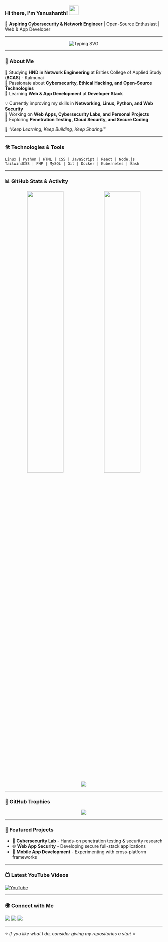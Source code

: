 ### Hi there, I'm Yanushanth! <img src="https://media.giphy.com/media/hvRJCLFzcasrR4ia7z/giphy.gif" width="30px">  

🚀 **Aspiring Cybersecurity & Network Engineer** | Open-Source Enthusiast | Web & App Developer  

---

<p align="center">
  <img src="https://readme-typing-svg.herokuapp.com?font=Fira+Code&weight=500&size=22&duration=4000&pause=1000&color=000000&background=FFFFFF00&center=true&vCenter=true&width=700&lines=Cybersecurity+%7C+Networking;Linux+%7C+Python+%7C+Cloud+Security;Web+%26+App+Development+Enthusiast;Passionate+about+Open-Source+and+Ethical+Hacking" alt="Typing SVG" />
</p>

---

### 🏫 About Me

🔹 Studying **HND in Network Engineering** at Brities College of Applied Study (**BCAS**) - Kalmunai  
🔹 Passionate about **Cybersecurity, Ethical Hacking, and Open-Source Technologies**  
🔹 Learning **Web & App Development** at **Developer Stack**  

💡 Currently improving my skills in **Networking, Linux, Python, and Web Security**  
🔧 Working on **Web Apps, Cybersecurity Labs, and Personal Projects**  
📌 Exploring **Penetration Testing, Cloud Security, and Secure Coding**  

🌱 *"Keep Learning, Keep Building, Keep Sharing!"*  

---

### 🛠️ Technologies & Tools

```
Linux | Python | HTML | CSS | JavaScript | React | Node.js 
TailwindCSS | PHP | MySQL | Git | Docker | Kubernetes | Bash
```

---

### 📊 GitHub Stats & Activity

<p align="center">
  <img width="48%" src="https://github-readme-stats.vercel.app/api?username=Yanushanth-Rv&show_icons=true&theme=graywhite" />
  <img width="48%" src="https://github-readme-streak-stats.herokuapp.com/?user=Yanushanth-Rv&theme=graywhite" />
</p>

<p align="center">
  <img src="https://github-readme-activity-graph.vercel.app/graph?username=Yanushanth-Rv&theme=github-light" />
</p>

---

### 🎯 GitHub Trophies

<p align="center">
  <img src="https://github-profile-trophy.vercel.app/?username=Yanushanth-Rv&theme=gruvbox&no-frame=true&margin-w=15" />
</p>

---

### 📌 Featured Projects

- 🔐 **Cybersecurity Lab** - Hands-on penetration testing & security research
- 🌐 **Web App Security** - Developing secure full-stack applications
- 📱 **Mobile App Development** - Experimenting with cross-platform frameworks

---

### 📺 Latest YouTube Videos

<!-- YouTube Cards -->
[![YouTube](https://github-readme-youtube-stats.vercel.app/api/video?channel=UC-YOUR-CHANNEL-ID&layout=compact&theme=light)](https://www.youtube.com/channel/UC-YOUR-CHANNEL-ID)

---

### 🌍 Connect with Me

<p align="left">
  <a href="https://www.linkedin.com/in/Yanushanth-Rv" target="_blank"><img src="https://img.shields.io/badge/LinkedIn-000000?style=for-the-badge&logo=linkedin&logoColor=white" /></a>
  <a href="https://twitter.com/Yanushanth-Rv" target="_blank"><img src="https://img.shields.io/badge/Twitter-000000?style=for-the-badge&logo=twitter&logoColor=white" /></a>
  <a href="mailto:your.email@example.com" target="_blank"><img src="https://img.shields.io/badge/Email-000000?style=for-the-badge&logo=gmail&logoColor=white" /></a>
</p>

---

⭐ *If you like what I do, consider giving my repositories a star!* ⭐
